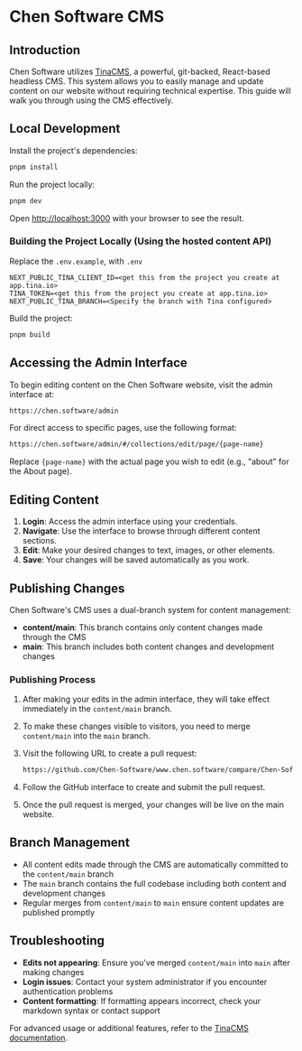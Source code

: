# Chen Software CMS

## Introduction

Chen Software utilizes [TinaCMS](https://tina.io/), a powerful, git-backed, React-based headless CMS. This system allows you to easily manage and update content on our website without requiring technical expertise. This guide will walk you through using the CMS effectively.

## Local Development

Install the project's dependencies:

```bash
pnpm install
```

Run the project locally:

```bash
pnpm dev
```

Open [http://localhost:3000](http://localhost:3000) with your browser to see the result.

### Building the Project Locally (Using the hosted content API)

Replace the `.env.example`, with `.env`

```env
NEXT_PUBLIC_TINA_CLIENT_ID=<get this from the project you create at app.tina.io>
TINA_TOKEN=<get this from the project you create at app.tina.io>
NEXT_PUBLIC_TINA_BRANCH=<Specify the branch with Tina configured>
```

Build the project:

```bash
pnpm build
```

## Accessing the Admin Interface

To begin editing content on the Chen Software website, visit the admin interface at:

```txt
https://chen.software/admin
```

For direct access to specific pages, use the following format:

```txt
https://chen.software/admin/#/collections/edit/page/{page-name}
```

Replace `{page-name}` with the actual page you wish to edit (e.g., "about" for the About page).

## Editing Content

1. **Login**: Access the admin interface using your credentials.
2. **Navigate**: Use the interface to browse through different content sections.
3. **Edit**: Make your desired changes to text, images, or other elements.
4. **Save**: Your changes will be saved automatically as you work.

## Publishing Changes

Chen Software's CMS uses a dual-branch system for content management:

- **content/main**: This branch contains only content changes made through the CMS
- **main**: This branch includes both content changes and development changes

### Publishing Process

1. After making your edits in the admin interface, they will take effect immediately in the `content/main` branch.
2. To make these changes visible to visitors, you need to merge `content/main` into the `main` branch.
3. Visit the following URL to create a pull request:

   ```txt
   https://github.com/Chen-Software/www.chen.software/compare/Chen-Software:main...content/main
   ```

4. Follow the GitHub interface to create and submit the pull request.
5. Once the pull request is merged, your changes will be live on the main website.

## Branch Management

- All content edits made through the CMS are automatically committed to the `content/main` branch
- The `main` branch contains the full codebase including both content and development changes
- Regular merges from `content/main` to `main` ensure content updates are published promptly

## Troubleshooting

- **Edits not appearing**: Ensure you've merged `content/main` into `main` after making changes
- **Login issues**: Contact your system administrator if you encounter authentication problems
- **Content formatting**: If formatting appears incorrect, check your markdown syntax or contact support

For advanced usage or additional features, refer to the [TinaCMS documentation](https://tina.io/docs/).
